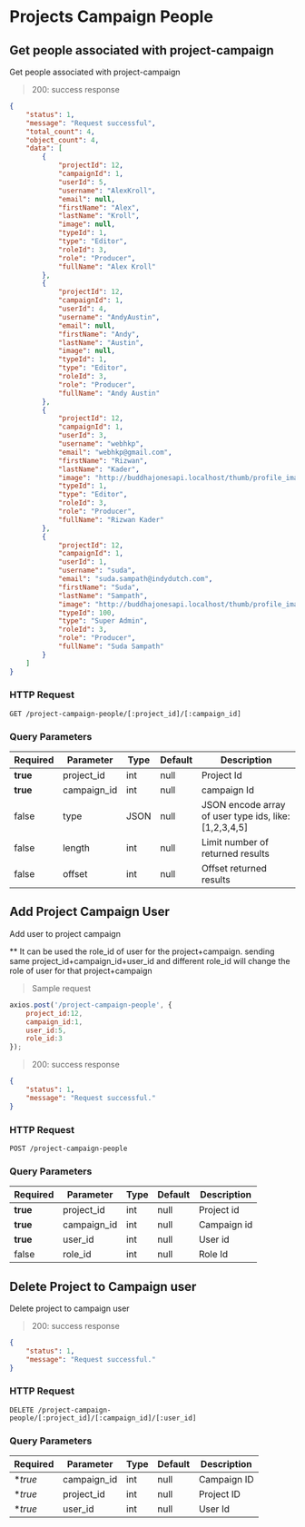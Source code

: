 # Projects Campaign People


## Get people associated with project-campaign

Get people associated with project-campaign

> 200: success response

```json
{
    "status": 1,
    "message": "Request successful",
    "total_count": 4,
    "object_count": 4,
    "data": [
        {
            "projectId": 12,
            "campaignId": 1,
            "userId": 5,
            "username": "AlexKroll",
            "email": null,
            "firstName": "Alex",
            "lastName": "Kroll",
            "image": null,
            "typeId": 1,
            "type": "Editor",
            "roleId": 3,
            "role": "Producer",
            "fullName": "Alex Kroll"
        },
        {
            "projectId": 12,
            "campaignId": 1,
            "userId": 4,
            "username": "AndyAustin",
            "email": null,
            "firstName": "Andy",
            "lastName": "Austin",
            "image": null,
            "typeId": 1,
            "type": "Editor",
            "roleId": 3,
            "role": "Producer",
            "fullName": "Andy Austin"
        },
        {
            "projectId": 12,
            "campaignId": 1,
            "userId": 3,
            "username": "webhkp",
            "email": "webhkp@gmail.com",
            "firstName": "Rizwan",
            "lastName": "Kader",
            "image": "http://buddhajonesapi.localhost/thumb/profile_image/three.png",
            "typeId": 1,
            "type": "Editor",
            "roleId": 3,
            "role": "Producer",
            "fullName": "Rizwan Kader"
        },
        {
            "projectId": 12,
            "campaignId": 1,
            "userId": 1,
            "username": "suda",
            "email": "suda.sampath@indydutch.com",
            "firstName": "Suda",
            "lastName": "Sampath",
            "image": "http://buddhajonesapi.localhost/thumb/profile_image/1.jpeg",
            "typeId": 100,
            "type": "Super Admin",
            "roleId": 3,
            "role": "Producer",
            "fullName": "Suda Sampath"
        }
    ]
}
```

### HTTP Request

`GET /project-campaign-people/[:project_id]/[:campaign_id]`

### Query Parameters

Required | Parameter | Type | Default | Description
-------- | --------- | ---- | ------- | -----------
**true** | project_id | int | null | Project Id
**true** | campaign_id | int | null | campaign Id
false | type | JSON | null | JSON encode array of user type ids, like: [1,2,3,4,5]
false | length | int | null | Limit number of returned results
false | offset | int | null | Offset returned results


## Add Project Campaign User

Add user to project campaign

** It can be used the role_id of user for the project+campaign. sending same project_id+campaign_id+user_id and different role_id will change the role of user for that project+campaign

> Sample request

```javascript
axios.post('/project-campaign-people', {
    project_id:12,
    campaign_id:1,
    user_id:5,
    role_id:3
});
```

> 200: success response

```json
{
    "status": 1,
    "message": "Request successful."
}
```

### HTTP Request

`POST /project-campaign-people`

### Query Parameters

Required | Parameter | Type | Default | Description
-------- | --------- | ---- | ------- | -----------
**true** | project_id | int | null | Project id
**true** | campaign_id | int | null | Campaign id
**true** | user_id | int | null | User id
false | role_id | int | null | Role Id



## Delete Project to Campaign user

Delete project to campaign user


> 200: success response

```json
{
    "status": 1,
    "message": "Request successful."
}
```

### HTTP Request

`DELETE /project-campaign-people/[:project_id]/[:campaign_id]/[:user_id]`

### Query Parameters

Required | Parameter | Type | Default | Description
-------- | --------- | ---- | ------- | -----------
**true* | campaign_id | int | null | Campaign ID
**true* | project_id | int | null | Project ID
**true* | user_id | int | null | User Id

